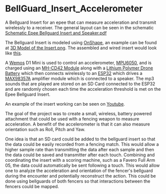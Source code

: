 # BellGuard_Insert_Accelerometer
A Bellguard Insert for an epee that can measure acceleration and transmit wirelessly to a receiver. The general layout can be seen in the schematic [Schematic Epee Bellguard Insert and Speaker.pdf](https://github.com/BenKohn2004/BellGuard_Insert_Accelerometer/blob/main/Schematic%20Epee%20Bellguard%20Insert%20and%20Speaker.pdf)

The Bellguard Insert is modeled using [OnShape](https://cad.onshape.com/documents/51ca8c06bc5b5404b12fe69e/w/3a4a6ec2c7af2a419aeb4d50/e/05886a4a9ec08934e00e5f42?renderMode=0&uiState=63d94f4438040d08cedf6ea3), an example can be found at [3D Model of the Insert.png](https://raw.githubusercontent.com/BenKohn2004/BellGuard_Insert_Accelerometer/main/3D%20Model%20of%20the%20Insert.png). The assembled and wired insert would look like [this](https://raw.githubusercontent.com/BenKohn2004/BellGuard_Insert_Accelerometer/main/Inside%20of%20the%20Insert.jpg).

A [Wemos](https://www.amazon.com/Organizer-ESP8266-Internet-Development-Compatible/dp/B081PX9YFV/ref=sr_1_1?keywords=wemos+d1+mini&qid=1675193531&sprefix=wemos+%2Caps%2C158&sr=8-1) D1 Mini is used to control an accelerometer, [MPU6050](https://www.amazon.com/HiLetgo-MPU-6050-Accelerometer-Gyroscope-Converter/dp/B00LP25V1A/ref=sr_1_2?keywords=MPU-6050&qid=1675186277&sr=8-2&th=1), and is charged using an [MH-CD42 Module](https://www.amazon.com/Discharge-Integrated-Charging-Protection-Converter/dp/B0836J8LR4/ref=sr_1_1?crid=8CMVFWO3CG4X&keywords=MH-CD42+module&qid=1675186433&sprefix=mh-cd42+module%2Caps%2C127&sr=8-1) along with a [Lithium Polymer Drone Battery](https://www.amazon.com/URGENEX-380mAh-Battery-Charger-Controller/dp/B08DD5MTKM/ref=sr_1_5?crid=IUKUTK3ZQSIM&keywords=Lithium+Polymer+Drone+Battery+380+mAh&qid=1675186473&sprefix=lithium+polymer+drone+battery+380+mah%2Caps%2C153&sr=8-5) which then connects wirelessly to an [ESP32](https://www.amazon.com/ESP-WROOM-32-Development-Microcontroller-Integrated-Compatible/dp/B08D5ZD528/ref=sr_1_1?crid=2RWGOKEGREG5K&keywords=ESP32&qid=1675186567&sprefix=esp32%2Caps%2C160&sr=8-1&th=1) which drives a [MAX98357A](https://www.amazon.com/Teyleten-Robot-Amplifier-Interface-Filterless/dp/B0B4GK5R1R/ref=sr_1_6?crid=YBPRLZ9H5BZV&keywords=MAX98357A&qid=1675186611&sprefix=max98357a%2Caps%2C162&sr=8-6) amplifier module which is connected to a speaker. The mp3 sounds that are played are stored on an SD Card connected to the ESP32 and are randomly chosen each time the acceleration threshold is met on the Epee Bellguard Insert.

An example of the insert working can be seen on [Youtube](https://youtu.be/urIJzAw4_HY).

The goal of the project was to create a small, wireless, battery powered attachment that could be used with a fencing weapon to measure acceleration. A benefit of the accelerometer is that it can also measure orientation such as Roll, Pitch and Yaw.

One idea is that an SD card could be added to the bellguard insert so that the data could be easily recorded from a fencing match. This would allow a higher sample rate than transmitting the data after each sample and then the data could be saved and transmitter after each touch. Combining and coordinating the insert with a scoring machine, such as a Favero Full Arm 05, the data could automatically be sent following a touch. This would allow one to analyze the acceleration and orientation of the fencer's bellguard during the encounter and potentially reconstruct the action. This could be done using bellguards of both fencers so that interactions between the fencers could be mapped.
